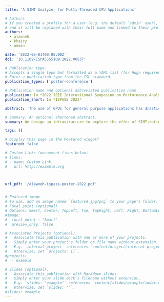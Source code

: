 ```yaml
---
title: 'A SIMT Analyzer for Multi-Threaded CPU Applications'

# Authors
# If you created a profile for a user (e.g. the default `admin` user), write the username (folder name) here
# and it will be replaced with their full name and linked to their profile.
authors:
  - alawneh
  - khairy
  - admin

date: '2022-05-01T00:00:00Z'
doi: '10.1109/ISPASS55109.2022.00037'

# Publication type.
# Accepts a single type but formatted as a YAML list (for Hugo requirements).
# Enter a publication type from the CSL standard.
publication_types: ['poster-conference']

# Publication name and optional abbreviated publication name.
publication: In *2022 IEEE International Symposium on Performance Analysis of Systems and Software (ISPASS)*
publication_short: In *ISPASS 2022*

abstract: 'The use of GPUs for general purpose applications has drastically increased. However, the performance gain from porting multithreaded CPU workloads to massively parallel SIMT-based accelerators, like GPUs, is often unpredictable. Even with enough parallelism, programmers do not know if their CPU code will run well on a GPU without first investing the effort to refactor it into a GPGPU programming language. Most of this unpredictability stems from two key side-effects of the GPU’s energy-efficient SIMT hardware: control-flow and memory divergence.To alleviate this issue, we propose SIMTec, an analysis tool that computes the control-flow and memory divergence of arbitrary pre-compiled CPU binaries. The tool constructs and analyzes a dynamic control flow graph of the application, batches threads into warps and emulates the operation of a SIMT stack for each warp to compute the projected SIMT efficiency. Given each warp’s execution mask, memory coalescing is computed using the addresses accessed by memory instructions from parallel threads. The tool reports the SIMT efficiency and memory divergence characteristics.We validate SIMTec using a suite of 11 applications with both x86 CPU and CUDA GPU implementations on an NVIDIA Volta V100, demonstrating that SIMTec has a correlation factor of 1.00 and 0.98 for SIMT efficiency and memory divergence, respectively. To demonstrate the predictive power of SIMTec, we explore another 16 CPU workloads for which there is no 1:1 GPU implementation. We perform case studies on these applications that range from compute-intensive thread-parallel workloads to cloud-based request-parallel microservices. Using SIMTec, we demonstrate that many of these CPU-only workloads are amenable to SIMT acceleration as-is.'

# Summary. An optional shortened abstract.
summary: We design an infrastrucrure to explore the effec of SIMTization on arbitrary MIMD CPU binaries.

tags: []

# Display this page in the Featured widget?
featured: false

# Custom links (uncomment lines below)
# links:
# - name: Custom Link
#   url: http://example.org



url_pdf: '/alawneh-ispass-poster-2022.pdf'


# Featured image
# To use, add an image named `featured.jpg/png` to your page's folder.
# Focal point (optional)
# Options: Smart, Center, TopLeft, Top, TopRight, Left, Right, BottomLeft, Bottom, BottomRight
#image:
#  focal_point : "Smart"
#  preview_only: false

# Associated Projects (optional).
#   Associate this publication with one or more of your projects.
#   Simply enter your project's folder or file name without extension.
#   E.g. `internal-project` references `content/project/internal-project/index.md`.
#   Otherwise, set `projects: []`.
#projects:
#  - example

# Slides (optional).
#   Associate this publication with Markdown slides.
#   Simply enter your slide deck's filename without extension.
#   E.g. `slides: "example"` references `content/slides/example/index.md`.
#   Otherwise, set `slides: ""`.
#slides: example
---
```

